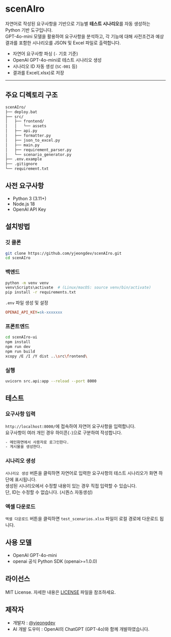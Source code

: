 # scenAIro

자연어로 작성된 요구사항을 기반으로 기능별 **테스트 시나리오**를 자동 생성하는 Python 기반 도구입니다.  
GPT-4o-mini 모델을 활용하여 요구사항을 분석하고, 각 기능에 대해 사전조건과 예상결과를 포함한 시나리오를 JSON 및 Excel 파일로 출력합니다.

- 자연어 요구사항 파싱 (`-` 기호 기준)
- OpenAI GPT-4o-mini로 테스트 시나리오 생성
- 시나리오 ID 자동 생성 (`SC-001` 등)
- 결과를 Excel(.xlsx)로 저장
---

## 주요 디렉토리 구조

```bash
scenAIro/
├── deploy.bat
├── src/
│   ├── frontend/
│   │   └── assets
│   ├── api.py
│   ├── formatter.py
│   ├── json_to_excel.py
│   ├── main.py
│   ├── requirement_parser.py
│   └── scenario_generator.py
├── .env.example
├── .gitignore
└── requirement.txt
```

## 사전 요구사항

* Python 3 (3.11+)
* Node.js 18
* OpenAI API Key

## 설치방법

### 깃 클론

```bash
git clone https://github.com/yjeongdev/scenAIro.git
cd scenAIro
```

### 백엔드

```bash
python -m venv venv
venv\Scripts\activate  # (Linux/macOS: source venv/bin/activate)
pip install -r requirements.txt
```

`.env` 파일 생성 및 설정
```ini
OPENAI_API_KEY=sk-xxxxxxx
```

### 프론트엔드

```bash
cd scenAIro-ui
npm install
npm run dev
npm run build
xcopy /E /I /Y dist ..\src\frontend\
```

### 실행

```bash
uvicorn src.api:app --reload --port 8000
```

## 테스트

### 요구사항 입력

`http://localhost:8000/`에 접속하여 자연어 요구사항을 입력합니다.<br>
요구사항이 여러 개인 경우 하이픈(`-`)으로 구분하여 작성합니다.
```txt
- 메인화면에서 사용자로 로그인한다.
- 게시물을 생성한다. 
```

### 시나리오 생성

`시나리오 생성` 버튼을 클릭하면 자연어로 입력한 요구사항의 테스트 시나리오가 화면 하단에 표시됩니다.<br>
생성된 시나리오에서 수정할 내용이 있는 경우 직접 입력할 수 있습니다.<br>
단, ID는 수정할 수 없습니다. (시퀀스 자동생성)

### 엑셀 다운로드

`엑셀 다운로드` 버튼을 클릭하면 `test_scenarios.xlsx` 파일이 로컬 경로에 다운로드 됩니다.

## 사용 모델

- OpenAI GPT-4o-mini
- openai 공식 Python SDK (openai>=1.0.0)

## 라이선스

MIT License. 자세한 내용은 [LICENSE](https://mit-license.org/) 파일을 참조하세요.

## 제작자

- 개발자 : [@yjeongdev](https://github.com/yjeongdev)
- AI 개발 도우미 : OpenAI의 ChatGPT (GPT-4o)와 함께 개발하였습니다.